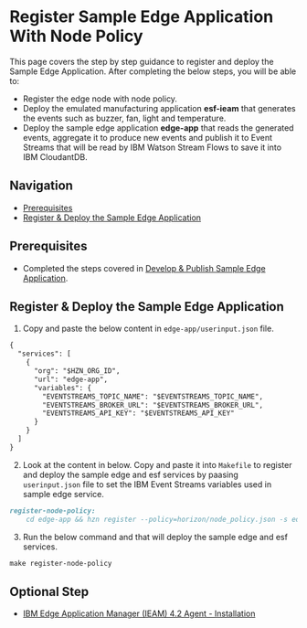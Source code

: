 # Register Sample Edge Application With Node Policy

This page covers the step by step guidance to register and deploy the Sample Edge Application. After completing the below steps, you will be able to:
- Register the edge node with node policy.
- Deploy the emulated manufacturing application **esf-ieam** that generates the events such as buzzer, fan, light and temperature.
- Deploy the sample edge application **edge-app** that reads the generated events, aggregate it to produce new events and publish it to Event
Streams that will be read by IBM Watson Stream Flows to save it into IBM CloudantDB.

## Navigation

- [Prerequisites](#prerequisites)
- [Register & Deploy the Sample Edge Application](#register--deploy-the-sample-edge-application)

## Prerequisites

- Completed the steps covered in [Develop & Publish Sample Edge Application](sample-edge-app-publish.md).

## Register & Deploy the Sample Edge Application

1) Copy and paste the below content in `edge-app/userinput.json` file.

```markdown
{
  "services": [
    {
      "org": "$HZN_ORG_ID",
      "url": "edge-app",
      "variables": {
        "EVENTSTREAMS_TOPIC_NAME": "$EVENTSTREAMS_TOPIC_NAME",
        "EVENTSTREAMS_BROKER_URL": "$EVENTSTREAMS_BROKER_URL",
        "EVENTSTREAMS_API_KEY": "$EVENTSTREAMS_API_KEY"
      }
    }
  ]
}
```

2) Look at the content in below. Copy and paste it into `Makefile` to register and deploy the sample edge and esf services by paasing `userinput.json`
file to set the IBM Event Streams variables used in sample edge service.

```markdown
register-node-policy:
	cd edge-app && hzn register --policy=horizon/node_policy.json -s edge-app --serviceorg $HZN_ORG_ID -f userinput.json
```

3) Run the below command and that will deploy the sample edge and esf services.
   
```markdown
make register-node-policy
```

## Optional Step

- [IBM Edge Application Manager (IEAM) 4.2 Agent - Installation](ieam42-agent-deploy.md)